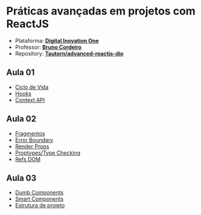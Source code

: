 # Práticas avançadas em projetos com ReactJS

- Plataforma: [**Digital Inovation One**](https://web.dio.me/course/praticas-avancadas-em-projetos-com-reactjs/learning/8f7be828-9ebd-473c-a215-bf6f04ffea3d)
- Professor: [**Bruno Cordeiro**](https://www.linkedin.com/in/carneirobruno/)
- Repository: [**Tautorn/advanced-reactjs-dio**](https://github.com/Tautorn/advanced-reactjs-dio)

## Aula 01
- [Ciclo de Vida](./aula-1/life-cycle)
- [Hooks](./aula-1/hooks)
- [Context API](./aula-1/context-api)

## Aula 02
- [Fragmentos](./aula-2/fragments)
- [Error Boundary](./aula-2/error-boundaries)
- [Render Props](./aula-2/render-props)
- [Proptypes/Type Checking](./aula-2/proptypes)
- [Refs DOM](./aula-2/refs-dom)

## Aula 03 
- [Dumb Components](./aula-3/dumb-components)
- [Smart Components](./aula-3/smart-components)
- [Estrutura de projeto](./aula-3/structure-project)